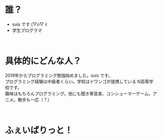 # 誰？
- suis です (▽o▽ゞ
- 学生プログラマ

<br>


# 具体的にどんな人？
2019年からプログラミング勉強始めました。suis です。  
プログラミング経験は中級者くらい。学校はドワンゴが提携している N高等学校です。  
趣味はもちろんプログラミング。他にも聞き専音楽、コンシューマーゲーム。アニメ。散歩も一応（？）

<br>


# ふぇいばりっと！
